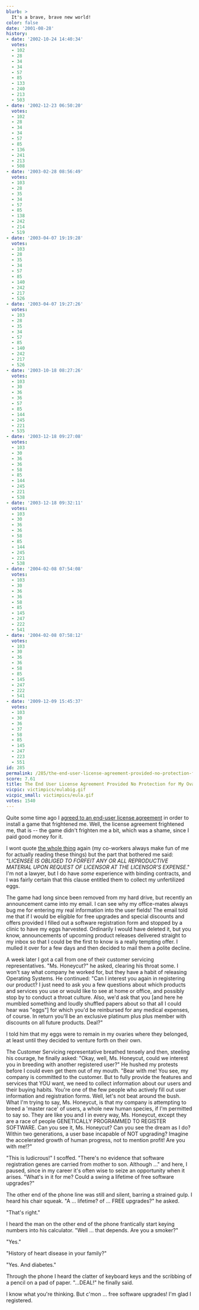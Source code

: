 ```yaml
---
blurb: >
  It's a brave, brave new world!
color: false
date: '2001-08-28'
history:
- date: '2002-10-24 14:40:34'
  votes:
  - 102
  - 28
  - 34
  - 34
  - 57
  - 85
  - 133
  - 240
  - 213
  - 503
- date: '2002-12-23 06:50:20'
  votes:
  - 102
  - 28
  - 34
  - 34
  - 57
  - 85
  - 136
  - 241
  - 213
  - 508
- date: '2003-02-28 08:56:49'
  votes:
  - 103
  - 28
  - 35
  - 34
  - 57
  - 85
  - 138
  - 242
  - 214
  - 519
- date: '2003-04-07 19:19:28'
  votes:
  - 103
  - 28
  - 35
  - 34
  - 57
  - 85
  - 140
  - 242
  - 217
  - 526
- date: '2003-04-07 19:27:26'
  votes:
  - 103
  - 28
  - 35
  - 34
  - 57
  - 85
  - 140
  - 242
  - 217
  - 526
- date: '2003-10-18 08:27:26'
  votes:
  - 103
  - 30
  - 36
  - 36
  - 57
  - 85
  - 144
  - 245
  - 221
  - 535
- date: '2003-12-18 09:27:08'
  votes:
  - 103
  - 30
  - 36
  - 36
  - 58
  - 85
  - 144
  - 245
  - 221
  - 538
- date: '2003-12-18 09:32:11'
  votes:
  - 103
  - 30
  - 36
  - 36
  - 58
  - 85
  - 144
  - 245
  - 221
  - 538
- date: '2004-02-08 07:54:08'
  votes:
  - 103
  - 30
  - 36
  - 36
  - 58
  - 85
  - 145
  - 247
  - 222
  - 541
- date: '2004-02-08 07:58:12'
  votes:
  - 103
  - 30
  - 36
  - 36
  - 58
  - 85
  - 145
  - 247
  - 222
  - 541
- date: '2009-12-09 15:45:37'
  votes:
  - 103
  - 30
  - 36
  - 37
  - 58
  - 85
  - 145
  - 247
  - 223
  - 551
id: 285
permalink: /285/the-end-user-license-agreement-provided-no-protection-for-my-ovaries/
score: 7.61
title: The End User License Agreement Provided No Protection for My Ovaries
vicpic: victimpics/eulabig.gif
vicpic_small: victimpics/eula.gif
votes: 1540
---
```


Quite some time ago I [agreed to an end-user license
agreement](@/victim/63.md) in order to install a game that frightened
me. Well, the license agreement frightened me, that is -- the game
didn't frighten me a bit, which was a shame, since I paid good money for
it.

I wont quote [the whole thing](@/victim/63.md) again (my co-workers
always make fun of me for actually reading these things) but the part
that bothered me said: "*LICENSEE IS OBLIGED TO FORFEIT ANY OR ALL
REPRODUCTIVE MATERIAL UPON REQUEST OF LICENSOR AT THE LICENSOR'S
EXPENSE*." I'm not a lawyer, but I do have *some* experience with
binding contracts, and I was fairly certain that this clause entitled
them to collect my unfertilized eggs.

The game had long since been removed from my hard drive, but recently an
announcement came into my email. I can see why my office-mates always
bug me for entering my real information into the user fields! The email
told me that if I would be eligible for free upgrades and special
discounts and offers provided I filled out a software registration form
and stopped by a clinic to have my eggs harvested. Ordinarily I would
have deleted it, but you know, announcements of upcoming product
releases delivered straight to my inbox so that I could be the first to
know is a really tempting offer. I mulled it over for a few days and
then decided to mail them a polite decline.

A week later I got a call from one of their customer servicing
representatives. "Ms. Honeycut?" he asked, clearing his throat some. I
won't say what company he worked for, but they have a habit of releasing
Operating Systems. He continued: "Can I interest you again in
registering our product? I just need to ask you a few questions about
which products and services you use or would like to see at home or
office, and possibly stop by to conduct a throat culture. Also, we'd ask
that you \[and here he mumbled something and loudly shuffled papers
about so that all I could hear was "eggs"\] for which you'd be
reinbursed for any medical expenses, of course. In return you'll be an
exclusive platinum plus plus member with discounts on all future
products. Deal?"

I told him that my eggs were to remain in my ovaries where they
belonged, at least until they decided to venture forth on their own.

The Customer Servicing representative breathed tensely and then,
steeling his courage, he finally asked: "Okay, well, Ms. Honeycut, could
we interest you in breeding with another registered user?" He hushed my
protests before I could even get them out of my mouth. "Bear with me!
You see, my company is committed to the customer. But to fully provide
the features and services that YOU want, we need to collect information
about our users and their buying habits. You're one of the few people
who actively fill out user information and registration forms. Well,
let's not beat around the bush. What I'm trying to say, Ms. Honeycut, is
that my company is attempting to breed a 'master race' of users, a whole
new human species, if I'm permitted to say so. They are like you and I
in every way, Ms. Honeycut, except they are a race of people GENETICALLY
PROGRAMMED TO REGISTER SOFTWARE. Can you see it, Ms. Honeycut? Can you
see the dream as I do? Within two generations, a user base incapable of
NOT upgrading? Imagine the accelerated growth of human progress, not to
mention profit! Are you with me!?"

"This is ludicrous!" I scoffed. "There's no evidence that software
registration genes are carried from mother to son. Although ..." and
here, I paused, since in my career it's often wise to seize an
opportunity when it arises. "What's in it for me? Could a swing a
lifetime of free software upgrades?"

The other end of the phone line was still and silent, barring a strained
gulp. I heard his chair squeak. "A ... lifetime? of ... FREE upgrades?"
he asked.

"That's right."

I heard the man on the other end of the phone frantically start keying
numbers into his calculator. "Well ... that depends. Are you a smoker?"

"Yes."

"History of heart disease in your family?"

"Yes. And diabetes."

Through the phone I heard the clatter of keyboard keys and the scribbing
of a pencil on a pad of paper. "...DEAL!" he finally said.

I know what you're thinking. But c'mon ... free software upgrades! I'm
glad I registered.